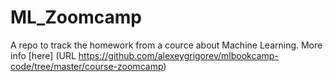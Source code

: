 # ML_Zoomcamp

A repo to track the homework from a cource about Machine Learning.
More info [here] (URL https://github.com/alexeygrigorev/mlbookcamp-code/tree/master/course-zoomcamp) 
